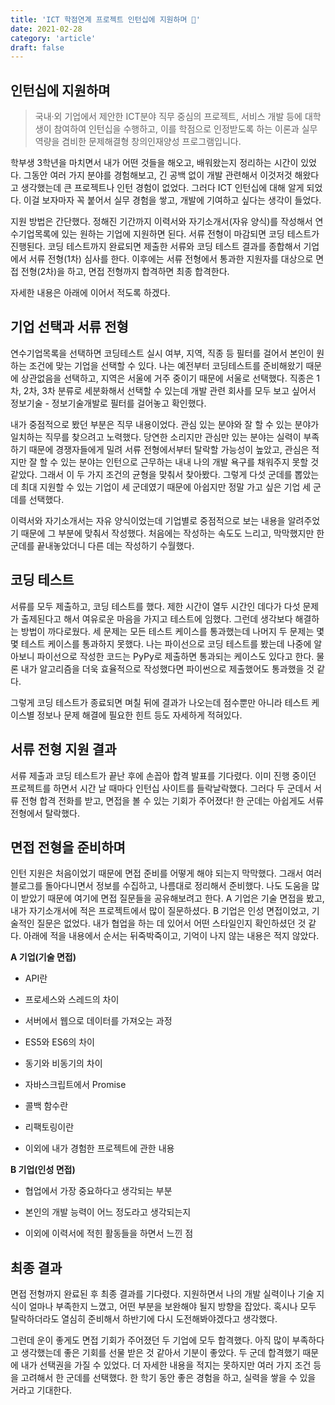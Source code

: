 ```yaml
---
title: 'ICT 학점연계 프로젝트 인턴십에 지원하며 📑'
date: 2021-02-28
category: 'article'
draft: false
---
```


## 인턴십에 지원하며

> 국내·외 기업에서 제안한 ICT분야 직무 중심의 프로젝트, 서비스 개발 등에 대학생이 참여하여 인턴십을 수행하고, 이를 학점으로 인정받도록 하는 이론과 실무 역량을 겸비한 문제해결형 창의인재양성 프로그램입니다.

학부생 3학년을 마치면서 내가 어떤 것들을 해오고, 배워왔는지 정리하는 시간이 있었다. 그동안 여러 가지 분야를 경험해보고, 긴 공백 없이 개발 관련해서 이것저것 해왔다고 생각했는데 큰 프로젝트나 인턴 경험이 없었다. 그러다 ICT 인턴십에 대해 알게 되었다. 이걸 보자마자 꼭 붙어서 실무 경험을 쌓고, 개발에 기여하고 싶다는 생각이 들었다.

지원 방법은 간단했다. 정해진 기간까지 이력서와 자기소개서(자유 양식)를 작성해서 연수기업목록에 있는 원하는 기업에 지원하면 된다. 서류 전형이 마감되면 코딩 테스트가 진행된다. 코딩 테스트까지 완료되면 제출한 서류와 코딩 테스트 결과를 종합해서 기업에서 서류 전형(1차) 심사를 한다. 이후에는 서류 전형에서 통과한 지원자를 대상으로 면접 전형(2차)을 하고, 면접 전형까지 합격하면 최종 합격한다.

자세한 내용은 아래에 이어서 적도록 하겠다.

## 기업 선택과 서류 전형

연수기업목록을 선택하면 코딩테스트 실시 여부, 지역, 직종 등 필터를 걸어서 본인이 원하는 조건에 맞는 기업을 선택할 수 있다. 나는 예전부터 코딩테스트를 준비해왔기 때문에 상관없음을 선택하고, 지역은 서울에 거주 중이기 때문에 서울로 선택했다. 직종은 1차, 2차, 3차 분류로 세분화해서 선택할 수 있는데 개발 관련 회사를 모두 보고 싶어서 정보기술 - 정보기술개발로 필터를 걸어놓고 확인했다.

내가 중점적으로 봤던 부분은 직무 내용이었다. 관심 있는 분야와 잘 할 수 있는 분야가 일치하는 직무를 찾으려고 노력했다. 당연한 소리지만 관심만 있는 분야는 실력이 부족하기 때문에 경쟁자들에게 밀려 서류 전형에서부터 탈락할 가능성이 높았고, 관심은 적지만 잘 할 수 있는 분야는 인턴으로 근무하는 내내 나의 개발 욕구를 채워주지 못할 것 같았다. 그래서 이 두 가지 조건의 균형을 맞춰서 찾아봤다. 그렇게 다섯 군데를 뽑았는데 최대 지원할 수 있는 기업이 세 군데였기 때문에 아쉽지만 정말 가고 싶은 기업 세 군데를 선택했다.

이력서와 자기소개서는 자유 양식이었는데 기업별로 중점적으로 보는 내용을 알려주었기 때문에 그 부분에 맞춰서 작성했다. 처음에는 작성하는 속도도 느리고, 막막했지만 한군데를 끝내놓았더니 다른 데는 작성하기 수월했다.

## 코딩 테스트

서류를 모두 제출하고, 코딩 테스트를 했다. 제한 시간이 열두 시간인 데다가 다섯 문제가 출제된다고 해서 여유로운 마음을 가지고 테스트에 임했다. 그런데 생각보다 해결하는 방법이 까다로웠다. 세 문제는 모든 테스트 케이스를 통과했는데 나머지 두 문제는 몇몇 테스트 케이스를 통과하지 못했다. 나는 파이선으로 코딩 테스트를 봤는데 나중에 알아보니 파이선으로 작성한 코드는 PyPy로 제출하면 통과되는 케이스도 있다고 한다. 물론 내가 알고리즘을 더욱 효율적으로 작성했다면 파이썬으로 제출했어도 통과했을 것 같다.

그렇게 코딩 테스트가 종료되면 며칠 뒤에 결과가 나오는데 점수뿐만 아니라 테스트 케이스별 정보나 문제 해결에 필요한 힌트 등도 자세하게 적혀있다.

## 서류 전형 지원 결과

서류 제출과 코딩 테스트가 끝난 후에 손꼽아 합격 발표를 기다렸다. 이미 진행 중이던 프로젝트를 하면서 시간 날 때마다 인턴십 사이트를 들락날락했다. 그러다 두 군데서 서류 전형 합격 전화를 받고, 면접을 볼 수 있는 기회가 주어졌다! 한 군데는 아쉽게도 서류 전형에서 탈락했다.

## 면접 전형을 준비하며

인턴 지원은 처음이었기 때문에 면접 준비를 어떻게 해야 되는지 막막했다. 그래서 여러 블로그를 돌아다니면서 정보를 수집하고, 나름대로 정리해서 준비했다. 나도 도움을 많이 받았기 때문에 여기에 면접 질문들을 공유해보려고 한다. A 기업은 기술 면접을 봤고, 내가 자기소개서에 적은 프로젝트에서 많이 질문하셨다. B 기업은 인성 면접이었고, 기술적인 질문은 없었다. 내가 협업을 하는 데 있어서 어떤 스타일인지 확인하셨던 것 같다. 아래에 적을 내용에서 순서는 뒤죽박죽이고, 기억이 나지 않는 내용은 적지 않았다.

**A 기업(기술 면접)**

- API란

- 프로세스와 스레드의 차이

- 서버에서 웹으로 데이터를 가져오는 과정

- ES5와 ES6의 차이

- 동기와 비동기의 차이

- 자바스크립트에서 Promise

- 콜백 함수란

- 리팩토링이란

- 이외에 내가 경험한 프로젝트에 관한 내용

**B 기업(인성 면접)**

- 협업에서 가장 중요하다고 생각되는 부분

- 본인의 개발 능력이 어느 정도라고 생각되는지

- 이외에 이력서에 적힌 활동들을 하면서 느낀 점

## 최종 결과

면접 전형까지 완료된 후 최종 결과를 기다렸다. 지원하면서 나의 개발 실력이나 기술 지식이 얼마나 부족한지 느꼈고, 어떤 부분을 보완해야 될지 방향을 잡았다. 혹시나 모두 탈락하더라도 열심히 준비해서 하반기에 다시 도전해봐야겠다고 생각했다.

그런데 운이 좋게도 면접 기회가 주어졌던 두 기업에 모두 합격했다. 아직 많이 부족하다고 생각했는데 좋은 기회를 선물 받은 것 같아서 기분이 좋았다. 두 군데 합격했기 때문에 내가 선택권을 가질 수 있었다. 더 자세한 내용을 적지는 못하지만 여러 가지 조건 등을 고려해서 한 군데를 선택했다. 한 학기 동안 좋은 경험을 하고, 실력을 쌓을 수 있을 거라고 기대한다.
